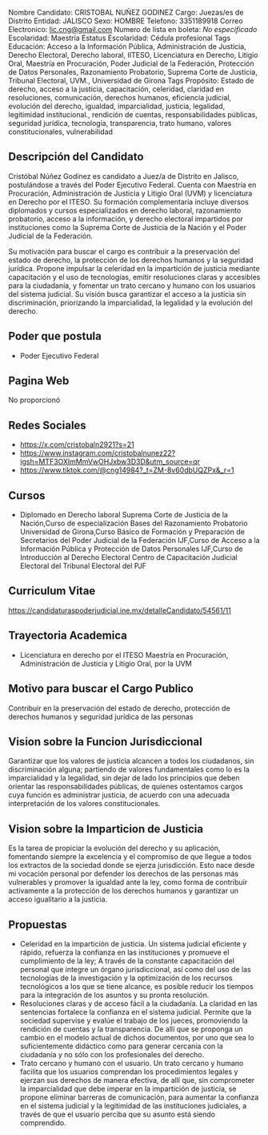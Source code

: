 Nombre Candidato: CRISTOBAL NUÑEZ GODINEZ
Cargo: Juezas/es de Distrito
Entidad: JALISCO
Sexo: HOMBRE
Telefono: 3351189918
Correo Electronico: lic.cng@gmail.com
Numero de lista en boleta: *No especificado*
Escolaridad: Maestría
Estatus Escolaridad: Cédula profesional
Tags Educación: Acceso a la Información Pública, Administración de Justicia, Derecho Electoral, Derecho laboral, IITESO, Licenciatura en Derecho, Litigio Oral, Maestría en Procuración, Poder Judicial de la Federación, Protección de Datos Personales, Razonamiento Probatorio, Suprema Corte de Justicia, Tribunal Electoral, UVM., Universidad de Girona
Tags Propósito: Estado de derecho, acceso a la justicia, capacitación, celeridad, claridad en resoluciones, comunicación, derechos humanos, eficiencia judicial, evolución del derecho, igualdad, imparcialidad, justicia, legalidad, legitimidad institucional., rendición de cuentas, responsabilidades públicas, seguridad jurídica, tecnología, transparencia, trato humano, valores constitucionales, vulnerabilidad


## Descripción del Candidato 

Cristóbal Núñez Godínez es candidato a Juez/a de Distrito en Jalisco, postulándose a través del Poder Ejecutivo Federal. Cuenta con Maestría en Procuración, Administración de Justicia y Litigio Oral (UVM) y licenciatura en Derecho por el ITESO. Su formación complementaria incluye diversos diplomados y cursos especializados en derecho laboral, razonamiento probatorio, acceso a la información, y derecho electoral impartidos por instituciones como la Suprema Corte de Justicia de la Nación y el Poder Judicial de la Federación.

Su motivación para buscar el cargo es contribuir a la preservación del estado de derecho, la protección de los derechos humanos y la seguridad jurídica. Propone impulsar la celeridad en la impartición de justicia mediante capacitación y el uso de tecnologías, emitir resoluciones claras y accesibles para la ciudadanía, y fomentar un trato cercano y humano con los usuarios del sistema judicial. Su visión busca garantizar el acceso a la justicia sin discriminación, priorizando la imparcialidad, la legalidad y la evolución del derecho.


## Poder que postula

- Poder Ejecutivo Federal


## Pagina Web

No proporcionó


## Redes Sociales

- https://x.com/cristobaln2921?s=21
- https://www.instagram.com/cristobalnunez22?igsh=MTF3OXlmMmVwOHJxbw3D3D&utm_source=qr
- https://www.tiktok.com/@cng14984?_t=ZM-8v60dbUQZPx&_r=1


## Cursos

- Diplomado en Derecho laboral Suprema Corte de Justicia de la Nación,Curso de especialización Bases del Razonamiento Probatorio   Universidad de Girona,Curso Básico de Formación y Preparación de Secretarios del Poder Judicial de la Federación   IJF,Curso de Acceso a la Información Pública y Protección de Datos Personales   IJF,Curso de Introducción al Derecho Electoral   Centro de Capacitación Judicial Electoral del Tribunal Electoral del PJF


## Curriculum Vitae

https://candidaturaspoderjudicial.ine.mx/detalleCandidato/54561/11


## Trayectoria Academica

- Licenciatura en derecho por el ITESO Maestría en Procuración, Administración de Justicia y Litigio Oral, por la UVM


## Motivo para buscar el Cargo Publico

Contribuir en la preservación del estado de derecho, protección de derechos humanos y seguridad jurídica de las personas


## Vision sobre la Funcion Jurisdiccional

Garantizar que los valores de justicia alcancen a todos los ciudadanos, sin discriminación alguna; partiendo de valores fundamentales como lo es la imparcialidad y la legalidad, sin dejar de lado los principios que deben orientar las responsabilidades públicas, de quienes ostentamos cargos cuya función es administrar justicia, de acuerdo con una adecuada interpretación de los valores constitucionales.


## Vision sobre la Imparticion de Justicia

Es la tarea de propiciar la evolución del derecho y su aplicación, fomentando siempre la excelencia y el compromiso de que llegue a todos los extractos de la sociedad donde se ejerza jurisdicción. Esto nace desde mi vocación personal por defender los derechos de las personas más vulnerables y promover la igualdad ante la ley, como forma de contribuir activamente a la protección de los derechos humanos y garantizar un acceso igualitario a la justicia.


## Propuestas

- Celeridad en la impartición de justicia. Un sistema judicial eficiente y rápido, refuerza la confianza en las instituciones y promueve el cumplimiento de la ley; A través de la constante capacitación del personal que integre un órgano jurisdiccional, así como del uso de las tecnologías de la investigación y la optimización de los recursos tecnológicos a los que se tiene alcance, es posible reducir los tiempos para la integración de los asuntos y su pronta resolución.
- Resoluciones claras y de acceso fácil a la ciudadanía. La claridad en las sentencias fortalece la confianza en el sistema judicial. Permite que la sociedad supervise y evalúe el trabajo de los jueces, promoviendo la rendición de cuentas y la transparencia. De allí que se proponga un cambio en el modelo actual de dichos documentos, por uno que sea lo suficientemente didáctico como para generar cercanía con la ciudadanía y no sólo con los profesionales del derecho.
- Trato cercano y humano con el usuario. Un trato cercano y humano facilita que los usuarios comprendan los procedimientos legales y ejerzan sus derechos de manera efectiva, de allí que, sin comprometer la imparcialidad que debe imperar en la impartición de justicia, se propone eliminar barreras de comunicación, para aumentar la confianza en el sistema judicial y la legitimidad de las instituciones judiciales, a través de que el usuario perciba que su asunto está siendo comprendido.

